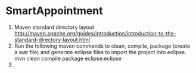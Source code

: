 SmartAppointment
================

1. Maven standard directory layout
   http://maven.apache.org/guides/introduction/introduction-to-the-standard-directory-layout.html
2. Run the following maven commands to clean, compile, package (create a war file) and generate eclipse files to import      the project into eclipse. 
   mvn  clean compile package eclipse:eclipse 
3. 

